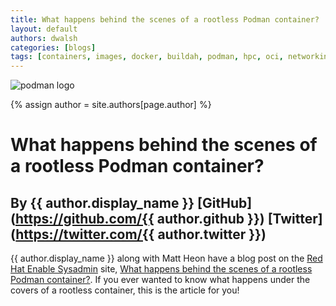 ```yaml
---
title: What happens behind the scenes of a rootless Podman container? 
layout: default
authors: dwalsh 
categories: [blogs]
tags: [containers, images, docker, buildah, podman, hpc, oci, networking, runtime, windows, microsoft]
---
```

![podman logo](https://podman.io/images/podman.svg)

{% assign author = site.authors[page.author] %}

# What happens behind the scenes of a rootless Podman container? 
## By {{ author.display_name }} [GitHub](https://github.com/{{ author.github }}) [Twitter](https://twitter.com/{{ author.twitter }})

{{ author.display_name }} along with Matt Heon have a blog post on the [Red Hat Enable Sysadmin](https://www.redhat.com/sysadmin/) site, [What happens behind the scenes of a rootless Podman container?](https://www.redhat.com/sysadmin/behind-scenes-podman).  If you ever wanted to know what happens under the covers of a rootless container, this is the article for you!
